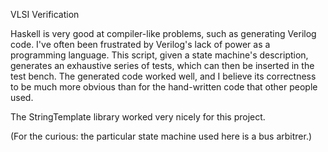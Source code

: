 VLSI Verification

Haskell is very good at compiler-like problems, such as generating
Verilog code. I've often been frustrated by Verilog's lack of power as
a programming language. This script, given a state machine's
description, generates an exhaustive series of tests, which can then
be inserted in the test bench. The generated code worked well, and I
believe its correctness to be much more obvious than for the
hand-written code that other people used.

The StringTemplate library worked very nicely for this project.

(For the curious: the particular state machine used here is a bus
arbitrer.)
